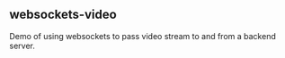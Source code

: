 websockets-video
-----

Demo of using websockets to pass video stream to and from a backend server.
